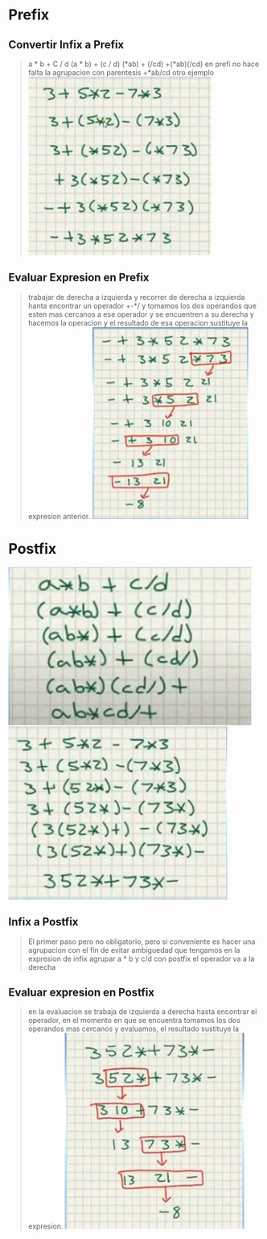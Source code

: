 # Prefix
## Convertir Infix a Prefix
> a * b + C / d
> (a * b) + (c / d)
> (*ab) + (/cd)
> +(*ab)(/cd) en prefi no hace falta la agrupacion con parentesis
> +*ab/cd
> otro ejemplo
> ![convertir infix to prefx](img/convprefix.png)

## Evaluar Expresion en Prefix
> trabajar de derecha a izquierda y recorrer de derecha a izquierda hanta encontrar un operador +-*/ y tomamos los dos operandos que esten mas cercanos a ese operador y se encuentren a su derecha y hacemos la operacion y el resultado de esa operacion sustituye la expresion anterior.
> ![evaluar expresion](img/evaluar.png)

# Postfix
![infix to postfix](img/postfix.png)
![infix to postfix](img/postfix2.png)
## Infix a Postfix
> El primer paso pero no obligatorio, pero si conveniente es hacer una agrupacion con el fin de evitar ambiguedad que tengamos en la expresion de infix
> agrupar a * b y c/d
> con postfix el operador va a la derecha

## Evaluar expresion en Postfix
> en la evaluacion se trabaja de izquierda a derecha hasta encontrar el operador, en el momento en que se encuentra tomamos los dos operandos mas cercanos y evaluamos, el resultado sustituye la expresion.
>![evaluacion postfix](img/evaluacionpostfix.png)